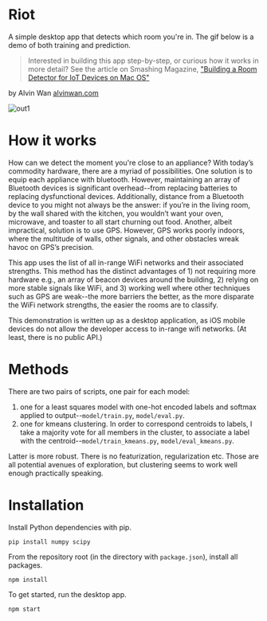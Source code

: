 # Riot
A simple desktop app that detects which room you're in. The gif below is a demo of both training and prediction.

> Interested in building this app step-by-step, or curious how it works in more detail? See the article on Smashing Magazine, ["Building a Room Detector for IoT Devices on Mac OS"](https://www.smashingmagazine.com/2018/08/building-room-detector-iot-devices-mac-os/)

by Alvin Wan [alvinwan.com](http://alvinwan.com)

![out1](https://user-images.githubusercontent.com/2068077/43188908-28702bb8-8faa-11e8-9194-903225ba36c0.gif)

# How it works

How can we detect the moment you're close to an appliance? With today’s commodity hardware, there are a myriad of possibilities. One solution is to equip each appliance with bluetooth. However, maintaining an array of Bluetooth devices is significant overhead--from replacing batteries to replacing dysfunctional devices. Additionally, distance from a Bluetooth device to you might not always be the answer: if you’re in the living room, by the wall shared with the kitchen, you wouldn’t want your oven, microwave, and toaster to all start churning out food. Another, albeit impractical, solution is to use GPS. However, GPS works poorly indoors, where the multitude of walls, other signals, and other obstacles wreak havoc on GPS’s precision.

This app uses the list of all in-range WiFi networks and their associated strengths. This method has the distinct advantages of 1) not requiring more hardware e.g., an array of beacon devices around the building, 2) relying on more stable signals like WiFi, and 3) working well where other techniques such as GPS are weak--the more barriers the better, as the more disparate the WiFi network strengths, the easier the rooms are to classify.

This demonstration is written up as a desktop application, as iOS mobile devices do not allow the developer access to in-range wifi networks. (At least, there is no public API.)

# Methods

There are two pairs of scripts, one pair for each model:

1. one for a least squares model with one-hot encoded labels and softmax applied to output--`model/train.py`, `model/eval.py`.
2. one for kmeans clustering. In order to correspond centroids to labels, I take a majority vote for all members in the cluster, to associate a label with the centroid--`model/train_kmeans.py`, `model/eval_kmeans.py`.

Latter is more robust. There is no featurization, regularization etc. Those are all potential avenues of exploration, but clustering seems to work well enough practically speaking.

# Installation

Install Python dependencies with pip.

```
pip install numpy scipy
```

From the repository root (in the directory with `package.json`), install all packages.

```
npm install
```

To get started, run the desktop app.

```
npm start
```
